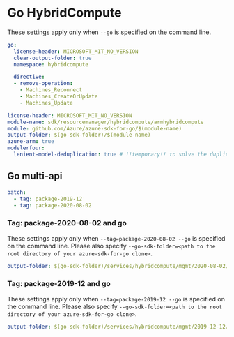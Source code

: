 # Go HybridCompute

These settings apply only when `--go` is specified on the command line.

``` yaml $(go) && !$(track2)
go:
  license-header: MICROSOFT_MIT_NO_VERSION
  clear-output-folder: true
  namespace: hybridcompute

  directive:
  - remove-operation: 
    - Machines_Reconnect
    - Machines_CreateOrUpdate
    - Machines_Update
```

``` yaml $(go) && $(track2)
license-header: MICROSOFT_MIT_NO_VERSION
module-name: sdk/resourcemanager/hybridcompute/armhybridcompute
module: github.com/Azure/azure-sdk-for-go/$(module-name)
output-folder: $(go-sdk-folder)/$(module-name)
azure-arm: true
modelerfour:
  lenient-model-deduplication: true # !!temporary!! to solve the duplicate schema issue of ErrorResponse in common-types v2 and v3 introduced in this PR https://github.com/Azure/azure-rest-api-specs/pull/20502
```

## Go multi-api

``` yaml $(go) && $(multiapi)
batch:
  - tag: package-2019-12
  - tag: package-2020-08-02
```

### Tag: package-2020-08-02 and go

These settings apply only when `--tag=package-2020-08-02 --go` is specified on the command line.
Please also specify `--go-sdk-folder=<path to the root directory of your azure-sdk-for-go clone>`.

``` yaml $(tag)=='package-2020-08-02' && $(go)
output-folder: $(go-sdk-folder)/services/hybridcompute/mgmt/2020-08-02/hybridcompute
```

### Tag: package-2019-12 and go

These settings apply only when `--tag=package-2019-12 --go` is specified on the command line.
Please also specify `--go-sdk-folder=<path to the root directory of your azure-sdk-for-go clone>`.

``` yaml $(tag)=='package-2019-12' && $(go)
output-folder: $(go-sdk-folder)/services/hybridcompute/mgmt/2019-12-12/hybridcompute
```
